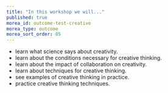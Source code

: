 ```yaml
---
title: "In this workshop we will..."
published: true
morea_id: outcome-test-creative
morea_type: outcome
morea_sort_order: 05
---
```


  * learn what science says about creativity.
  * learn about the conditions necessary for creative thinking.
  * learn about the impact of collaboration on creativity.
  * learn about techniques for creative thinking.
  * see examples of creative thinking in practice.
  * practice creative thinking techniques.
